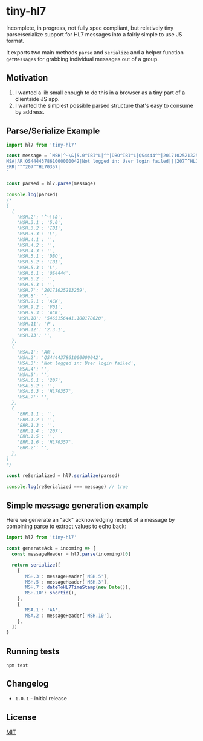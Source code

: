 # tiny-hl7

Incomplete, in progress, not fully spec compliant, but relatively tiny parse/serialize support for HL7 messages into a fairly simple to use JS format.

It exports two main methods `parse` and `serialize` and a helper function `getMessages` for grabbing individual messages out of a group.

## Motivation

1. I wanted a lib small enough to do this in a browser as a tiny part of a clientside JS app.
2. I wanted the simplest possible parsed structure that's easy to consume by address.

## Parse/Serialize Example

```js
import hl7 from 'tiny-hl7'

const message = `MSH|^~\&|5.0^IBI^L|^^|DBO^IBI^L|QS4444^^|20171025213259||ACK^V01^ACK|5465156441.100178620|P|2.3.1|
MSA|AR|QS444437861000000042|Not logged in: User login failed|||207^^HL70357|
ERR|^^^207^^HL70357|
`

const parsed = hl7.parse(message)

console.log(parsed)
/*
[
  {
    'MSH.2': '^~\\&',
    'MSH.3.1': '5.0',
    'MSH.3.2': 'IBI',
    'MSH.3.3': 'L',
    'MSH.4.1': '',
    'MSH.4.2': '',
    'MSH.4.3': '',
    'MSH.5.1': 'DBO',
    'MSH.5.2': 'IBI',
    'MSH.5.3': 'L',
    'MSH.6.1': 'QS4444',
    'MSH.6.2': '',
    'MSH.6.3': '',
    'MSH.7': '20171025213259',
    'MSH.8': '',
    'MSH.9.1': 'ACK',
    'MSH.9.2': 'V01',
    'MSH.9.3': 'ACK',
    'MSH.10': '5465156441.100178620',
    'MSH.11': 'P',
    'MSH.12': '2.3.1',
    'MSH.13': '',
  },
  {
    'MSA.1': 'AR',
    'MSA.2': 'QS444437861000000042',
    'MSA.3': 'Not logged in: User login failed',
    'MSA.4': '',
    'MSA.5': '',
    'MSA.6.1': '207',
    'MSA.6.2': '',
    'MSA.6.3': 'HL70357',
    'MSA.7': '',
  },
  {
    'ERR.1.1': '',
    'ERR.1.2': '',
    'ERR.1.3': '',
    'ERR.1.4': '207',
    'ERR.1.5': '',
    'ERR.1.6': 'HL70357',
    'ERR.2': '',
  },
]
*/

const reSerialized = hl7.serialize(parsed)

console.log(reSerialized === message) // true
```

## Simple message generation example

Here we generate an "ack" acknowledging receipt of a message by combining parse to extract values to echo back:

```js
import hl7 from 'tiny-hl7'

const generateAck = incoming => {
  const messageHeader = hl7.parse(incoming)[0]

  return serialize([
    {
      'MSH.3': messageHeader['MSH.5'],
      'MSH.5': messageHeader['MSH.3'],
      'MSH.7': dateToHL7TimeStamp(new Date()),
      'MSH.10': shortid(),
    },
    {
      'MSA.1': 'AA',
      'MSA.2': messageHeader['MSH.10'],
    },
  ])
}
```

## Running tests

```
npm test
```

## Changelog

- `1.0.1` - initial release

## License

[MIT](https://mit.joreteg.com/)
